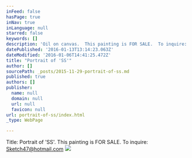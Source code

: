 ```yaml
---
inFeed: false
hasPage: true
inNav: true
inLanguage: null
starred: false
keywords: []
description: 'Oil on canvas.  This painting is FOR SALE.  To inquire:  Sketch47@hotmail.com'
datePublished: '2016-01-13T13:14:23.063Z'
dateModified: '2016-01-06T14:41:25.472Z'
title: "Portrait of 'SS'"
author: []
sourcePath: _posts/2015-11-29-portrait-of-ss.md
published: true
authors: []
publisher:
  name: null
  domain: null
  url: null
  favicon: null
url: portrait-of-ss/index.html
_type: WebPage

---
```

Title:  Portrait of 'SS'.   This painting is FOR SALE.  To inquire:  Sketch47@hotmail.com
![](https://s3-us-west-2.amazonaws.com/the-grid-img/p/6f6b0e7eb48f1dbefcaf098418d63c7e28700671.jpg)